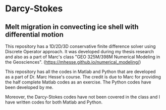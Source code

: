 # Darcy-Stokes
## Melt migration in convecting ice shell with differential motion

This repository has a 1D/2D/3D conservative finite difference solver using Discrete Operator approach. It was developed during my thesis research and also as a part of Marc's class "GEO 325M/398M Numerical Modeling in the Geosciences". (https://mhesse.github.io/numerical_modeling/)

This repository has all the codes in Matlab and Python that are developed as a part of Dr. Marc Hesse's course. The credit is due to Marc for providing the half complete Matlab codes as an exercise. The Python codes have been developed by me.

Moreover, the Darcy-Stokes codes have not been covered in the class and I have written codes for both Matlab and Python.
